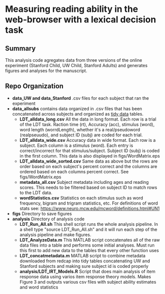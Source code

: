 # Measuring reading ability in the web-browser with a lexical decision task

## Summary 
This analysis code agregates data from three versions of the online experiment (Stanford Child, UW Child, Stanford Adults) and generates figures and analyses for the manuscript.

## Repo Organization
* **data_UW and data_Stanford** .csv files for each subject that ran the experiment
* **data_allsubs** contains data organized in .csv files that has been concatenated across subjects and organized as [tidy data](https://r4ds.had.co.nz/tidy-data.html) tables.
  - **LDT_alldata_long.csv** All the data in long format. Each row is a trial of the LDT task. Raction time (rt), Accuracy (acc), stimulus (word), word length (worrdLength), whether it's a real/pseudoword (realpseuudo), and subject ID (subj) are coded for each trial.
  - **LDT_alldata_wide.csv** Accuracy data in wide format. Each row is a subject. Each column is a stimulus (word). Each entry is correct/incorrect for that stimulus/subject. Subject ID (subj) is coded in the first column. This data is also displayed in figs/WordMatrix.eps
  - **LDT_alldata_wide_sorted.csv** Same data as above but the rows are order based on each subject's percent correct and the columns are ordered based on each columns percent correct. See figs/WordMatrix.eps
  - **metadata_all.csv** Subject metadata including ages and reading scores. This needs to be filtered based on subject ID to match rows to the LDT data.
  - **wordStatistics.csv** Statistics on each stimulus such as word frequency, bigram and trigram statistics, etc. For definitions of word stats see: https://www.neuro.mcw.edu/mcword/definitions.html#UN1
* **figs** Directory to save figures
* **analysis** Directory of analysis code 
  - **LDT_Run_All.sh** This shell script runs the whole analysis pipeline. In a shell type "source LDT_Run_All.sh" and it will run each step of the analysis pipeline and make figures.
  - **LDT_AnalyzeData.m** This MATLAB script concatenates all of the raw data files into a table and performs some initial analyses. Must run this first to add new data to the tables that every other function uses
  - **LDT_concatmetadata.m** MATLAB script to combine metadata downloaded from redcap into tidy tables concatenating UW and Stanford subjects and making sure subject id is coded properly
  - **analysis/LDT_IRT_Models.R** Script that does main analysis of item response data using varios item response theory models. Makes Figure 3 and outputs various csv files with subject ability estimates and word statistics


